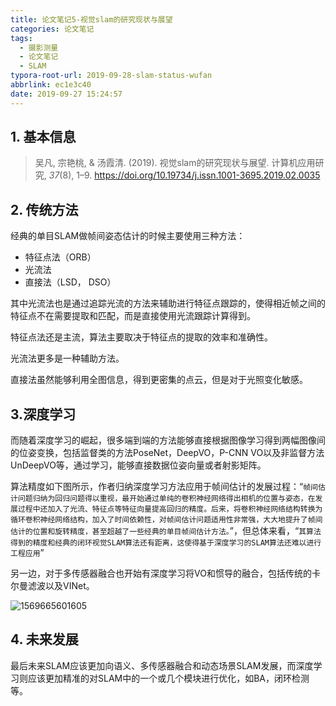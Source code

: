 ```yaml
---
title: 论文笔记5-视觉slam的研究现状与展望
categories: 论文笔记
tags:
  - 摄影测量
  - 论文笔记
  - SLAM
typora-root-url: 2019-09-28-slam-status-wufan
abbrlink: ec1e3c40
date: 2019-09-27 15:24:57
---
```


## 1. 基本信息

> 吴凡, 宗艳桃, & 汤霞清. (2019). 视觉slam的研究现状与展望. 计算机应用研究, *37*(8), 1–9. https://doi.org/10.19734/j.issn.1001-3695.2019.02.0035

## 2. 传统方法

经典的单目SLAM做帧间姿态估计的时候主要使用三种方法：

- 特征点法（ORB）
- 光流法
- 直接法（LSD， DSO）

其中光流法也是通过追踪光流的方法来辅助进行特征点跟踪的，使得相近帧之间的特征点不在需要提取和匹配，而是直接使用光流跟踪计算得到。

特征点法还是主流，算法主要取决于特征点的提取的效率和准确性。

光流法更多是一种辅助方法。

直接法虽然能够利用全图信息，得到更密集的点云，但是对于光照变化敏感。

<!-- more -->

## 3.深度学习

而随着深度学习的崛起，很多端到端的方法能够直接根据图像学习得到两幅图像间的位姿变换，包括监督类的方法PoseNet，DeepVO，P-CNN VO以及非监督方法UnDeepVO等，通过学习，能够直接数据位姿向量或者射影矩阵。

算法精度如下图所示，作者归纳深度学习方法应用于帧间估计的发展过程：“`帧间估计问题归纳为回归问题得以重视，最开始通过单纯的卷积神经网络得出相机的位置与姿态，在发展过程中还加入了光流、特征点等特征向量提高回归的精度。后来，将卷积神经网络结构转换为循环卷积神经网络结构，加入了时间依赖性，对帧间估计问题适用性非常强，大大地提升了帧间估计的位置和旋转精度，甚至超越了一些经典的单目帧间估计方法。`”，但总体来看，“`其算法得到的精度和经典的闭环视觉SLAM算法还有距离，这使得基于深度学习的SLAM算法还难以进行工程应用`”

另一边，对于多传感器融合也开始有深度学习将VO和惯导的融合，包括传统的卡尔曼滤波以及VINet。

![1569665601605](1569665601605.png)

## 4. 未来发展

最后未来SLAM应该更加向语义、多传感器融合和动态场景SLAM发展，而深度学习则应该更加精准的对SLAM中的一个或几个模块进行优化，如BA，闭环检测等。